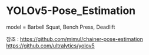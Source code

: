# YOLOv5-Pose_Estimation
model = Barbell Squat, Bench Press, Deadlift


참조 : https://github.com/mimul/chainer-pose-estimation
       https://github.com/ultralytics/yolov5
